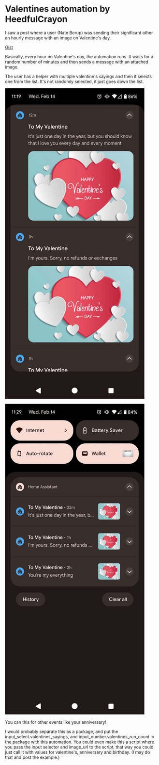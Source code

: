 # Valentines automation by HeedfulCrayon

I saw a post where a user (Nate Borup) was sending their significant other an hourly message with an image on Valentine's day.

[Gist](https://gist.github.com/HeedfulCrayon/1a4d9fccdd96baf67cdae5ab8fcce431)

Basically, every hour on Valentine's day, the automation runs. It waits for a random number of minutes and then sends a message with an attached image.

The user has a helper with multiple valentine's sayings and then it selects one from the list. It's not randomly selected, it just goes down the list.

![Notifications](notifications-1.jpg)

![Notifications](notifications-2.jpg)

You can this for other events like your anniversary!

I would probably separate this as a package, and put the input_select.valentines_sayings, and input_number.valentines_run_count in the package with this automation. You could even make this a script where you pass the input selector and image_url to the script, that way you could just call it with values for valentine's, anniversary and birthday. (I may do that and post the example.)
